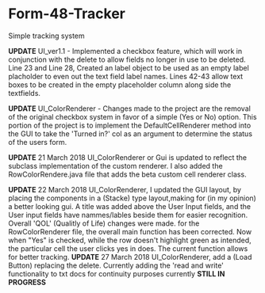 # Form-48-Tracker
Simple tracking system

**UPDATE** UI_ver1.1 -  Implemented a checkbox feature, which will work in conjunction with the delete to allow fields no longer in use to be deleted. Line 23 and Line 28, Created an label object to be used as an empty label placholder to even out the text field label names. Lines 42-43 allow text boxes to be created in the empty placeholder column along side the textfields.

**UPDATE** UI_ColorRenderer - Changes made to the project are the removal of the original checkbox system in favor of a simple (Yes or No) option. This portion of the project is to implement the DefaultCellRenderer method into the GUI to take the 'Turned in?' col as an argument to determine the status of the users form.
 
**UPDATE** 21 March 2018 UI_ColorRenderer or Gui is updated to reflect the subclass implementation of the custom renderer. I also added the RowColorRendere.java file that adds the beta custom cell renderer class.

**UPDATE** 22 March 2018 UI_ColorRenderer, I updated the GUI layout, by placing the components in a (Stacke) type layout,making for (in my opinion) a better looking gui. A title was added above the User Input fields, and the User input fields  have nammes/lables beside them for easier recognition. Overall 'QOL' (Qualitly of Life) changes were made. for the RowColorRenderer file, the overall main function has been corrected. Now when "Yes" is checked, while the row doesn't highlight green as intended, the particular cell the user clicks yes in does. The current function allows for better tracking.
**UPDATE** 27 March 2018 UI_ColorRenderer, add a (Load Button) replacing the delete. Currently adding the 'read and write' functionality to txt docs for continuity purposes currently **STILL IN PROGRESS**

